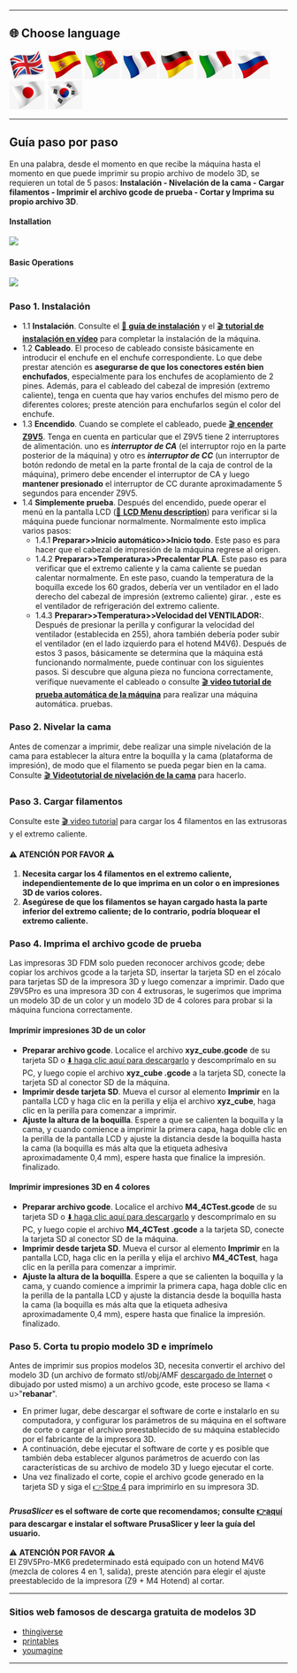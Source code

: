 [LCD_MENU]: https://github.com/ZONESTAR3D/Z9/tree/main/Z9V5/Z9V5-MK6/LCDMENU_Description.md
[PRUSA_SLICER]: https://github.com/ZONESTAR3D/Slicing-Guide/tree/master/PrusaSlicer
[VIDEO_POWERON]: https://github.com/ZONESTAR3D/Z9/assets/29502731/02fa8e57-a292-4aa5-bb7b-eaa703e3fc1b
[VIDEO_BEDLEVEL]: https://youtu.be/jNf98S0u2VQ
[VIDEO_LOADFILAMENT]: https://youtu.be/1rr4dXRxKc4

----
## <a id="choose-language">:globe_with_meridians: Choose language </a>
[![](../lanpic/EN.png)](./step_by_step.md)
[![](../lanpic/ES.png)](./step_by_step-es.md)
[![](../lanpic/PT.png)](./step_by_step-pt.md)
[![](../lanpic/FR.png)](./step_by_step-fr.md)
[![](../lanpic/DE.png)](./step_by_step-de.md)
[![](../lanpic/IT.png)](./step_by_step-it.md)
[![](../lanpic/RU.png)](./step_by_step-ru.md)
[![](../lanpic/JP.png)](./step_by_step-jp.md)
[![](../lanpic/KR.png)](./step_by_step-kr.md)

----
## Guía paso por paso
En una palabra, desde el momento en que recibe la máquina hasta el momento en que puede imprimir su propio archivo de modelo 3D, se requieren un total de 5 pasos: **Instalación - Nivelación de la cama - Cargar filamentos - Imprimir el archivo gcode de prueba - Cortar y Imprima su propio archivo 3D**.
#### Installation
[![](https://img.youtube.com/vi/pdr8nLl3T3w/0.jpg)](https://www.youtube.com/watch?v=pdr8nLl3T3w)
#### Basic Operations
[![](https://img.youtube.com/vi/GrCOZ4ADHeA/0.jpg)](https://www.youtube.com/watch?v=GrCOZ4ADHeA)

### <a id ="a1">Paso 1. Instalación</a>
- 1.1 **Instalación**. Consulte el [:book: **guía de instalación**](./1.Installation/Installation.md) y el [:clapper: **tutorial de instalación en vídeo**](https://youtu.be/pdr8nLl3T3w) para completar la instalación de la máquina.
- 1.2 **Cableado**. El proceso de cableado consiste básicamente en introducir el enchufe en el enchufe correspondiente. Lo que debe prestar atención es **asegurarse de que los conectores estén bien enchufados**, especialmente para los enchufes de acoplamiento de 2 pines. Además, para el cableado del cabezal de impresión (extremo caliente), tenga en cuenta que hay varios enchufes del mismo pero de diferentes colores; preste atención para enchufarlos según el color del enchufe.
- 1.3 **Encendido**. Cuando se complete el cableado, puede [:clapper: **encender Z9V5**][VIDEO_POWERON]. Tenga en cuenta en particular que el Z9V5 tiene 2 interruptores de alimentación. uno es ***interruptor de CA*** (el interruptor rojo en la parte posterior de la máquina) y otro es ***interruptor de CC*** (un interruptor de botón redondo de metal en la parte frontal de la caja de control de la máquina), primero debe encender el interruptor de CA y luego **mantener presionado** el interruptor de CC durante aproximadamente 5 segundos para encender Z9V5.
- 1.4 **Simplemente prueba**. Después del encendido, puede operar el menú en la pantalla LCD ([:book: **LCD Menu description**](./2.Operation/LCDMENU_Description.md)) para verificar si la máquina puede funcionar normalmente. Normalmente esto implica varios pasos:
   - 1.4.1 **Preparar>>Inicio automático>>Inicio todo**. Este paso es para hacer que el cabezal de impresión de la máquina regrese al origen.
   - 1.4.2 **Preparar>>Temperatura>>Precalentar PLA**. Este paso es para verificar que el extremo caliente y la cama caliente se puedan calentar normalmente. En este paso, cuando la temperatura de la boquilla excede los 60 grados, debería ver un ventilador en el lado derecho del cabezal de impresión (extremo caliente) girar. , este es el ventilador de refrigeración del extremo caliente.
   - 1.4.3 **Preparar>>Temperatura>>Velocidad del VENTILADOR:**. Después de presionar la perilla y configurar la velocidad del ventilador (establecida en 255), ahora también debería poder subir el ventilador (en el lado izquierdo para el hotend M4V6).
   Después de estos 3 pasos, básicamente se determina que la máquina está funcionando normalmente, puede continuar con los siguientes pasos. Si descubre que alguna pieza no funciona correctamente, verifique nuevamente el cableado o consulte [:clapper: **video tutorial de prueba automática de la máquina**](https://youtu.be/Mf92BlmKA0A) para realizar una máquina automática. pruebas.

### <a id ="a2">Paso 2. Nivelar la cama</a>
Antes de comenzar a imprimir, debe realizar una simple nivelación de la cama para establecer la altura entre la boquilla y la cama (plataforma de impresión), de modo que el filamento se pueda pegar bien en la cama. Consulte [:clapper: **Videotutorial de nivelación de la cama**][VIDEO_BEDLEVEL] para hacerlo.

### <a id ="a3">Paso 3. Cargar filamentos</a>
Consulte este [:clapper: video tutorial][VIDEO_LOADFILAMENT] para cargar los 4 filamentos en las extrusoras y el extremo caliente.
#### :warning: ATENCIÓN POR FAVOR :warning:
1. **Necesita cargar los 4 filamentos en el extremo caliente, independientemente de lo que imprima en un color o en impresiones 3D de varios colores.**
2. **Asegúrese de que los filamentos se hayan cargado hasta la parte inferior del extremo caliente; de lo contrario, podría bloquear el extremo caliente.**

### <a id ="a4">Paso 4. Imprima el archivo gcode de prueba</a>
Las impresoras 3D FDM solo pueden reconocer archivos gcode; debe copiar los archivos gcode a la tarjeta SD, insertar la tarjeta SD en el zócalo para tarjetas SD de la impresora 3D y luego comenzar a imprimir.
Dado que Z9V5Pro es una impresora 3D con 4 extrusoras, le sugerimos que imprima un modelo 3D de un color y un modelo 3D de 4 colores para probar si la máquina funciona correctamente.
#### Imprimir impresiones 3D de un color
- **Preparar archivo gcode**. Localice el archivo **xyz_cube.gcode** de su tarjeta SD o [:arrow_down: haga clic aquí para descargarlo](./3.Test_gcode/xyz_cube.zip) y descomprímalo en su PC, y luego copie el archivo **xyz_cube .gcode** a la tarjeta SD, conecte la tarjeta SD al conector SD de la máquina.
- **Imprimir desde tarjeta SD**. Mueva el cursor al elemento **Imprimir** en la pantalla LCD y haga clic en la perilla y elija el archivo **xyz_cube**, haga clic en la perilla para comenzar a imprimir.
- **Ajuste la altura de la boquilla**. Espere a que se calienten la boquilla y la cama, y cuando comience a imprimir la primera capa, haga doble clic en la perilla de la pantalla LCD y ajuste la distancia desde la boquilla hasta la cama (la boquilla es más alta que la etiqueta adhesiva aproximadamente 0,4 mm), espere hasta que finalice la impresión. finalizado.
#### Imprimir impresiones 3D en 4 colores
- **Preparar archivo gcode**. Localice el archivo **M4_4CTest.gcode** de su tarjeta SD o [:arrow_down: haga clic aquí para descargarlo](./3.Test_gcode/M4_4CTest.zip) y descomprímalo en su PC, y luego copie el archivo **M4_4CTest .gcode** a la tarjeta SD, conecte la tarjeta SD al conector SD de la máquina.
- **Imprimir desde tarjeta SD**. Mueva el cursor al elemento **Imprimir** en la pantalla LCD, haga clic en la perilla y elija el archivo **M4_4CTest**, haga clic en la perilla para comenzar a imprimir.
- **Ajuste la altura de la boquilla**. Espere a que se calienten la boquilla y la cama, y cuando comience a imprimir la primera capa, haga doble clic en la perilla de la pantalla LCD y ajuste la distancia desde la boquilla hasta la cama (la boquilla es más alta que la etiqueta adhesiva aproximadamente 0,4 mm), espere hasta que finalice la impresión. finalizado.

### <a id ="a5">Paso 5. Corta tu propio modelo 3D e imprímelo</a>
Antes de imprimir sus propios modelos 3D, necesita convertir el archivo del modelo 3D (un archivo de formato stl/obj/AMF [descargado de Internet](#a6) o dibujado por usted mismo) a un archivo gcode, este proceso se llama < u>"**rebanar**"</u>.
- En primer lugar, debe descargar el software de corte e instalarlo en su computadora, y configurar los parámetros de su máquina en el software de corte o cargar el archivo preestablecido de su máquina establecido por el fabricante de la impresora 3D.
- A continuación, debe ejecutar el software de corte y es posible que también deba establecer algunos parámetros de acuerdo con las características de su archivo de modelo 3D y luego ejecutar el corte.
- Una vez finalizado el corte, copie el archivo gcode generado en la tarjeta SD y siga el [:point_right:Stpe 4](#a4) para imprimirlo en su impresora 3D.
#### *PrusaSlicer* es el software de corte que recomendamos; consulte [:point_right:aquí][PRUSA_SLICER] para descargar e instalar el software PrusaSlicer y leer la guía del usuario.
:warning: **ATENCIÓN POR FAVOR** :warning:     
El Z9V5Pro-MK6 predeterminado está equipado con un hotend M4V6 (mezcla de colores 4 en 1, salida), preste atención para elegir el ajuste preestablecido de la impresora (Z9 + M4 Hotend) al cortar.

----
### <a id ="a6">Sitios web famosos de descarga gratuita de modelos 3D</a>
- [thingiverse](https://www.thingiverse.com/)  
- [printables](https://www.printables.com/)  
- [youmagine](https://www.youmagine.com/)   

----
